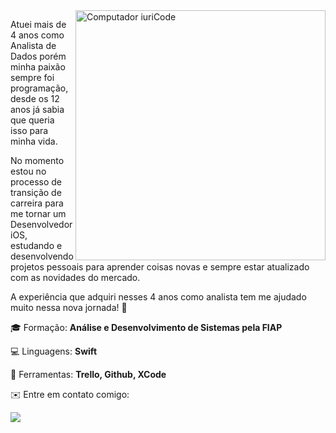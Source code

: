 <img src="https://raw.githubusercontent.com/MicaelliMedeiros/micaellimedeiros/master/image/computer-illustration.png" min-width="400px" max-width="400px" width="400px" align="right" alt="Computador iuriCode">

<p align="left"> 
  Atuei mais de 4 anos como Analista de Dados porém minha paixão sempre foi programação, desde os 12 anos já sabia que queria isso para minha vida.
  
  No momento estou no processo de transição de carreira para me tornar um Desenvolvedor iOS, estudando e desenvolvendo projetos pessoais para aprender coisas novas e sempre estar atualizado com as novidades do mercado. 
  
  A experiência que adquiri nesses 4 anos como analista tem me ajudado muito nessa nova jornada! 🚀
</p>

<p align="left">
  🎓 Formação: <strong>Análise e Desenvolvimento de Sistemas pela FIAP</strong>
</p>

<p align="left">
  💻 Linguagens: <strong>Swift</strong>
</p>

<p align="left">
  💼 Ferramentas: <strong>Trello, Github, XCode</strong>
</p>

<p align="left">
   ✉️ Entre em contato comigo:
</p>

  <a href="https://www.linkedin.com/in/leonardo-mcardoso/" alt="Linkedin">
  <img src="https://img.shields.io/badge/-Linkedin-0e76a8?style=flat-square&logo=Linkedin&logoColor=white&link="/></a>
</p>  
